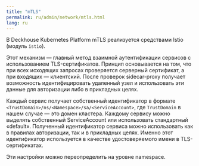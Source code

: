 ```yaml
---
title: "mTLS"
permalink: ru/admin/network/mtls.html
lang: ru
---
```


В Deckhouse Kubernetes Platform mTLS реализуется средствами Istio (модуль `istio`).

<!-- Перенесено с минорными изменениями из https://deckhouse.ru/products/kubernetes-platform/documentation/latest/modules/istio/#mutual-tls -->

Этот механизм — главный метод взаимной аутентификации сервисов с использованием TLS-сертификатов.
Принцип основывается на том, что при всех исходящих запросах проверяется серверный сертификат, а при входящих — клиентский.
После проверок sidecar-proxy получает возможность идентифицировать удаленный узел и использовать эти данные для авторизации либо в прикладных целях.

Каждый сервис получает собственный идентификатор в формате `<TrustDomain>/ns/<Namespace>/sa/<ServiceAccount>`, где `TrustDomain` в нашем случае — это домен кластера.
Каждому сервису можно выделять собственный ServiceAccount или использовать стандартный «default».
Полученный идентификатор сервиса можно использовать как в правилах авторизации, так и в прикладных целях.
Именно этот идентификатор используется в качестве удостоверяемого имени в TLS-сертификатах.

Эти настройки можно переопределить на уровне namespace.
